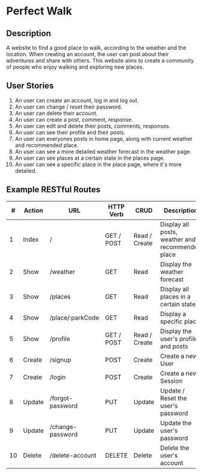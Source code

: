 # Perfect Walk

## Description

A website to find a good place to walk, according to the weather and the location. When creating an account, the user can post about their adventures and share with others. This website aims to create a community of people who enjoy walking and exploring new places.

## User Stories

1. An user can create an account, log in and log out.
2. An user can change / reset their password.
3. An user can delete their account.
4. An user can create a post, comment, response.
5. An user can edit and delete their posts, comments, responses.
6. An user can see their profile and their posts.
7. An user can everyones posts in home page, along with current weather and recommended place.
8. An user can see a more detailed weather forecast in the weather page.
9. An user can see places at a certain state in the places page.
10. An user can see a specific place in the place page, where it's more detailed.

## Example RESTful Routes

#|Action|URL|HTTP Verb|CRUD|Description
--|------|---|---------|----|-----------
1|Index|/|GET / POST|Read / Create|Display all posts, weather and recommended place
2|Show|/weather|GET|Read|Display the weather forecast
3|Show|/places|GET|Read|Display all places in a certain state
4|Show|/place/:parkCode|GET|Read|Display a specific place
5|Show|/profile|GET / POST|Read / Create|Display the user's profile and posts
6|Create|/signup|POST|Create|Create a new User
7|Create|/login|POST|Create|Create a new Session
8|Update|/forgot-password|PUT|Update|Update / Reset the user's password
9|Update|/change-password|PUT|Update|Update the user's password
10|Delete|/delete-account|DELETE|Delete|Delete the user's account

